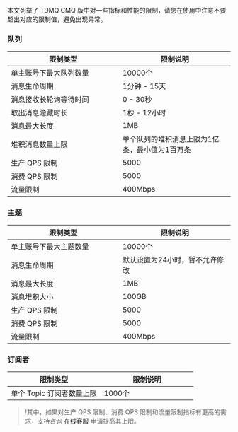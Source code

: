 本文列举了 TDMQ CMQ 版中对一些指标和性能的限制，请您在使用中注意不要超出对应的限制值，避免出现异常。
<style>
table th:nth-of-type(1) {
width: 50%;        
}
</style>

### 队列

| 限制类型 | 限制说明 | 
|---------|---------|
| 单主账号下最大队列数量 | 10000个 |
| 消息生命周期 | 1分钟 - 15天 |
| 消息接收长轮询等待时间 | 0 - 30秒
| 取出消息隐藏时长 | 1秒 - 12小时 |
| 消息最大长度 | 1MB |
| 堆积消息数量上限 | 单个队列的堆积消息上限为1亿条，最小值为1百万条 |
| 生产 QPS 限制 | 5000 |
| 消费 QPS 限制 | 5000 |
| 流量限制 | 400Mbps |

### 主题

| 限制类型 | 限制说明 | 
|---------|---------|
| 单主账号下最大主题数量 | 10000个 |
| 消息生命周期 | 默认设置为24小时，暂不允许修改 |
| 消息最大长度 | 1MB |
| 消息堆积大小 | 100GB |
| 生产 QPS 限制 | 5000 |
| 消费 QPS 限制 | 5000 |
| 流量限制 | 400Mbps |

### 订阅者

| 限制类型 | 限制说明 | 
|---------|---------|
| 单个 Topic 订阅者数量上限 | 1000个 |

>!其中，如果对生产 QPS 限制、消费 QPS 限制和流量限制指标有更高的需求，支持咨询 [在线客服](https://cloud.tencent.com/online-service?from=connect-us) 申请提高其上限。

